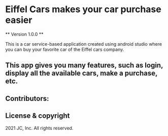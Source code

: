# Eiffel Cars makes your car purchase easier 

** Version 1.0.0 ** 

This is a car service-based application created using android studio where you can buy your favorite car of the Eiffel cars company. 

This app gives you many features, such as login, display all the available cars, make a purchase, etc.
---

## Contributors: 

## License & copyright 
2021 JC, Inc. All rights reserved. 

